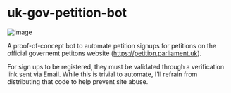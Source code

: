 # uk-gov-petition-bot

![image](https://github.com/b-nnett/uk-gov-petition-bot/assets/62760393/3cbf84d2-b2c2-4868-abe4-21b514219832)

A proof-of-concept bot to automate petition signups for petitions on the official governemt petitons website (https://petition.parliament.uk).

For sign ups to be registered, they must be validated through a verification link sent via Email. While this is trivial to automate, I'll refrain from distributing that code to help prevent site abuse.
